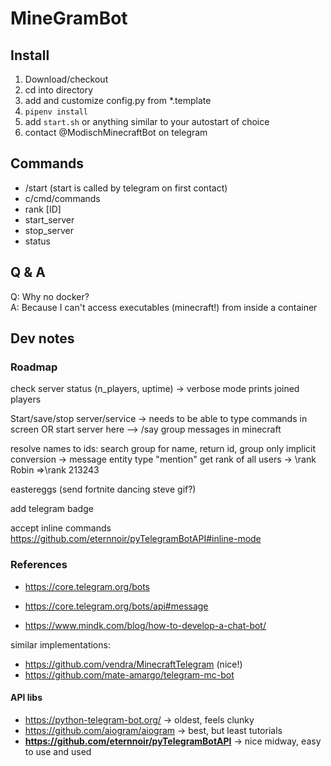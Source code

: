 # MineGramBot

## Install
1. Download/checkout
2. cd into directory
3. add and customize config.py from *.template
4. `pipenv install`
5. add `start.sh` or anything similar to your autostart of choice
6. contact @ModischMinecraftBot on telegram

## Commands
- /start (start is called by telegram on first contact)
- c/cmd/commands
- rank [ID]
- start_server
- stop_server
- status

## Q & A
Q: Why no docker?  
A: Because I can't access executables (minecraft!) from inside a container


## Dev notes

### Roadmap

check server status (n_players, uptime)
-> verbose mode prints joined players

Start/save/stop server/service -> needs to be able to type commands in screen OR start server here
--> /say group messages in minecraft

resolve names to ids: search group for name, return id, group only implicit conversion -> message entity type "mention"
get rank of all users -> \rank Robin =>\rank 213243

eastereggs (send fortnite dancing steve gif?)

add telegram badge

accept inline commands
https://github.com/eternnoir/pyTelegramBotAPI#inline-mode

### References

- https://core.telegram.org/bots
- https://core.telegram.org/bots/api#message

- https://www.mindk.com/blog/how-to-develop-a-chat-bot/

similar implementations:

- https://github.com/vendra/MinecraftTelegram (nice!)
- https://github.com/mate-amargo/telegram-mc-bot

#### API libs
- https://python-telegram-bot.org/ -> oldest, feels clunky
- https://github.com/aiogram/aiogram -> best, but least tutorials
- **https://github.com/eternnoir/pyTelegramBotAPI** -> nice midway, easy to use and used


